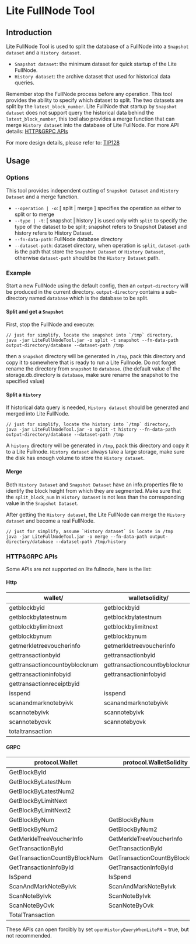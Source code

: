 # Lite FullNode Tool

## Introduction

Lite FullNode Tool is used to split the database of a FullNode into a `Snapshot dataset` and a `History dataset`.

- `Snapshot dataset`: the minimum dataset for quick startup of the Lite FullNode.
- `History dataset`: the archive dataset that used for historical data queries.

Remember stop the FullNode process before any operation. This tool provides the ability to specify which dataset to split.
The two datasets are split by the `latest_block_number`. Lite FullNode that startup by `Snapshot dataset` does not support query the historical data behind the `latest_block_number`,
this tool also provides a merge function that can merge `History dataset` into the database of Lite FullNode. For more API details: [HTTP&GRPC APIs](#HTTP&GRPC-APIs)

For more design details, please refer to: [TIP128](https://github.com/tronprotocol/tips/issues/128)

## Usage

### Options

This tool provides independent cutting of `Snapshot Dataset` and `History Dataset` and a merge function.

- `--operation | -o`: [ split | merge ] specifies the operation as either to split or to merge
- `--type | -t`: [ snapshot | history ] is used only with `split` to specify the type of the dataset to be split; snapshot refers to Snapshot Dataset and history refers to History Dataset.
- `--fn-data-path`: FullNode database directory
- `--dataset-path`: dataset directory, when operation is `split`, `dataset-path` is the path that store the `Snapshot Dataset` or `History Dataset`,
otherwise `dataset-path` should be the `History Dataset` path.

### Example

Start a new FullNode using the default config, then an `output-directory` will be produced in the current directory.
`output-directory` contains a sub-directory named `database` which is the database to be split.

#### Split and get a `Snapshot`

First, stop the FullNode and execute:
```
// just for simplify, locate the snapshot into `/tmp` directory,
java -jar LiteFullNodeTool.jar -o split -t snapshot --fn-data-path output-directory/database --dataset-path /tmp
```
then a `snapshot` directory will be generated in `/tmp`, pack this directory and copy it to somewhere that is ready to run a Lite Fullnode.
Do not forget rename the directory from `snapshot` to `database`.
(the default value of the storage.db.directory is `database`, make sure rename the snapshot to the specified value)

#### Split a `History`

If historical data query is needed, `History dataset` should be generated and merged into Lite FullNode.
```
// just for simplify, locate the history into `/tmp` directory,
java -jar LiteFullNodeTool.jar -o split -t history --fn-data-path output-directory/database --dataset-path /tmp
```
A `history` directory will be generated in `/tmp`, pack this directory and copy it to a Lite Fullnode.
`History dataset` always take a large storage, make sure the disk has enough volume to store the `History dataset`.

#### Merge

Both `History Dataset` and `Snapshot Dataset` have an info.properties file to identify the block height from which they are segmented.
Make sure that the `split_block_num` in `History Dataset` is not less than the corresponding value in the `Snapshot Dataset`.

After getting the `History dataset`, the Lite FullNode can merge the `History dataset` and become a real FullNode.
```
// just for simplify, assume `History dataset` is locate in /tmp
java -jar LiteFullNodeTool.jar -o merge --fn-data-path output-directory/database --dataset-path /tmp/history
```

### HTTP&GRPC APIs

Some APIs are not supported on lite fullnode, here is the list:

#### Http

| wallet/  | walletsolidity/ |
|---|---|
| getblockbyid | getblockbyid |
| getblockbylatestnum | getblockbylatestnum |
| getblockbylimitnext | getblockbylimitnext |
| getblockbynum | getblockbynum |
| getmerkletreevoucherinfo | getmerkletreevoucherinfo |
| gettransactionbyid | gettransactionbyid |
| gettransactioncountbyblocknum | gettransactioncountbyblocknum |
| gettransactioninfobyid | gettransactioninfobyid  |
| gettransactionreceiptbyid | |
| isspend | isspend |
| scanandmarknotebyivk | scanandmarknotebyivk |
| scannotebyivk | scannotebyivk |
| scannotebyovk | scannotebyovk |
| totaltransaction |  |

#### GRPC

|  protocol.Wallet | protocol.WalletSolidity  | protocol.Database  |
|---|---|---|
| GetBlockById  |  |   |
| GetBlockByLatestNum |  |   |
| GetBlockByLatestNum2  |  |   |
| GetBlockByLimitNext |  |   |
| GetBlockByLimitNext2  |  |   |
| GetBlockByNum  | GetBlockByNum | GetBlockByNum  |
| GetBlockByNum2 | GetBlockByNum2  |   |
| GetMerkleTreeVoucherInfo | GetMerkleTreeVoucherInfo  |   |
| GetTransactionById  | GetTransactionById  |   |
| GetTransactionCountByBlockNum  | GetTransactionCountByBlockNum |   |
| GetTransactionInfoById  | GetTransactionInfoById  |   |
| IsSpend  | IsSpend  |   |
| ScanAndMarkNoteByIvk | ScanAndMarkNoteByIvk  |   |
| ScanNoteByIvk | ScanNoteByIvk |   |
| ScanNoteByOvk  | ScanNoteByOvk  |   |
| TotalTransaction |   |   |

These APIs can open forcibly by set `openHistoryQueryWhenLiteFN` = true, but not recommended.
